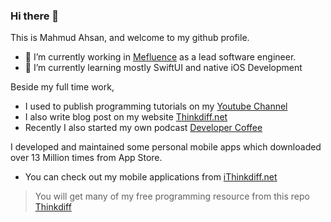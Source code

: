 ### Hi there 👋
This is Mahmud Ahsan, and welcome to my github profile. 

- 🔭 I’m currently working in [Mefluence](https://www.mefluence.com/) as a lead software engineer.
- 🌱 I’m currently learning mostly SwiftUI and native iOS Development

Beside my full time work, 
- I used to publish programming tutorials on my [Youtube Channel](https://www.youtube.com/channel/UCtHlgyUw0wLE5Ous9swfFlg)
- I also write blog post on my website [Thinkdiff.net](http://thinkdiff.net)
- Recently I also started my own podcast [Developer Coffee](https://anchor.fm/mahmud-ahsan)

I developed and maintained some personal mobile apps which downloaded over 13 Million times from App Store. 
- You can check out my mobile applications from [iThinkdiff.net](https://ithinkdiff.net ) 

> You will get many of my free programming resource from this repo [Thinkdiff](https://github.com/mahmudahsan/thinkdiff)

<!--
**mahmudahsan/mahmudahsan** is a ✨ _special_ ✨ repository because its `README.md` (this file) appears on your GitHub profile.

Here are some ideas to get you started:

- 🔭 I’m currently working on ...
- 🌱 I’m currently learning ...
- 👯 I’m looking to collaborate on ...
- 🤔 I’m looking for help with ...
- 💬 Ask me about ...
- 📫 How to reach me: ...
- 😄 Pronouns: ...
- ⚡ Fun fact: ...
-->
